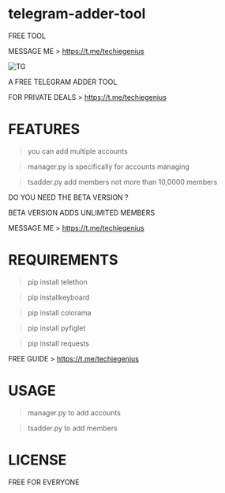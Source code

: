 # telegram-adder-tool
FREE TOOL 

MESSAGE ME > https://t.me/techiegenius

![TG](https://user-images.githubusercontent.com/125784563/221007662-026096e3-9a63-4c73-b5e9-00f178a89644.jpeg)


A FREE TELEGRAM ADDER TOOL

FOR PRIVATE DEALS > https://t.me/techiegenius

# FEATURES
> you can add multiple accounts

> manager.py is specifically for accounts managing

> tsadder.py add members not more than 10,0000 members


DO YOU NEED THE BETA VERSION ?

BETA VERSION ADDS UNLIMITED MEMBERS

MESSAGE ME > https://t.me/techiegenius


# REQUIREMENTS
> pip install telethon

> pip installkeyboard

> pip install colorama

> pip install pyfiglet

> pip install requests


FREE GUIDE > https://t.me/techiegenius

# USAGE 
> manager.py to add accounts

> tsadder.py to add members


# LICENSE

FREE FOR EVERYONE
